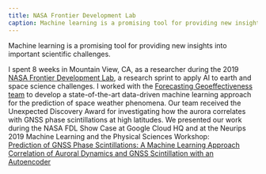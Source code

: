 ```yaml
---
title: NASA Frontier Development Lab
caption: Machine learning is a promising tool for providing new insights into important scientific challenges. 
---
```

Machine learning is a promising tool for providing new insights into important scientific challenges. 

I spent 8 weeks in Mountain View, CA, as a researcher during the 2019 [NASA Frontier Development Lab](https://frontierdevelopmentlab.org/), a research sprint to apply AI to earth and space science challenges. 
I worked with the [Forecasting Geoeffectiveness team](https://frontierdevelopmentlab.org/2019-gnss) to develop a state-of-the-art data-driven machine learning approach for the prediction of space weather phenomena. 
Our team received the Unexpected Discovery Award for investigating how the aurora correlates with GNSS phase scintillations at high latitudes. We presented our work during the NASA FDL Show Case at Google Cloud HQ and at the Neurips 2019 Machine Learning and the Physical Sciences Workshop:  
  [Prediction of GNSS Phase Scintillations: A Machine Learning Approach](https://arxiv.org/abs/1910.01570)  
  [Correlation of Auroral Dynamics and GNSS Scintillation with an Autoencoder](https://arxiv.org/abs/1910.03085)  